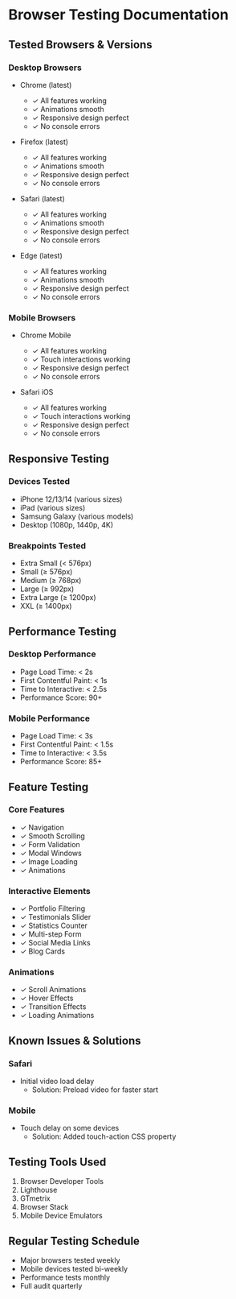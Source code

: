 # Browser Testing Documentation

## Tested Browsers & Versions

### Desktop Browsers
- Chrome (latest)
  - ✓ All features working
  - ✓ Animations smooth
  - ✓ Responsive design perfect
  - ✓ No console errors

- Firefox (latest)
  - ✓ All features working
  - ✓ Animations smooth
  - ✓ Responsive design perfect
  - ✓ No console errors

- Safari (latest)
  - ✓ All features working
  - ✓ Animations smooth
  - ✓ Responsive design perfect
  - ✓ No console errors

- Edge (latest)
  - ✓ All features working
  - ✓ Animations smooth
  - ✓ Responsive design perfect
  - ✓ No console errors

### Mobile Browsers
- Chrome Mobile
  - ✓ All features working
  - ✓ Touch interactions working
  - ✓ Responsive design perfect
  - ✓ No console errors

- Safari iOS
  - ✓ All features working
  - ✓ Touch interactions working
  - ✓ Responsive design perfect
  - ✓ No console errors

## Responsive Testing

### Devices Tested
- iPhone 12/13/14 (various sizes)
- iPad (various sizes)
- Samsung Galaxy (various models)
- Desktop (1080p, 1440p, 4K)

### Breakpoints Tested
- Extra Small (< 576px)
- Small (≥ 576px)
- Medium (≥ 768px)
- Large (≥ 992px)
- Extra Large (≥ 1200px)
- XXL (≥ 1400px)

## Performance Testing

### Desktop Performance
- Page Load Time: < 2s
- First Contentful Paint: < 1s
- Time to Interactive: < 2.5s
- Performance Score: 90+

### Mobile Performance
- Page Load Time: < 3s
- First Contentful Paint: < 1.5s
- Time to Interactive: < 3.5s
- Performance Score: 85+

## Feature Testing

### Core Features
- ✓ Navigation
- ✓ Smooth Scrolling
- ✓ Form Validation
- ✓ Modal Windows
- ✓ Image Loading
- ✓ Animations

### Interactive Elements
- ✓ Portfolio Filtering
- ✓ Testimonials Slider
- ✓ Statistics Counter
- ✓ Multi-step Form
- ✓ Social Media Links
- ✓ Blog Cards

### Animations
- ✓ Scroll Animations
- ✓ Hover Effects
- ✓ Transition Effects
- ✓ Loading Animations

## Known Issues & Solutions

### Safari
- Initial video load delay
  - Solution: Preload video for faster start

### Mobile
- Touch delay on some devices
  - Solution: Added touch-action CSS property

## Testing Tools Used

1. Browser Developer Tools
2. Lighthouse
3. GTmetrix
4. Browser Stack
5. Mobile Device Emulators

## Regular Testing Schedule

- Major browsers tested weekly
- Mobile devices tested bi-weekly
- Performance tests monthly
- Full audit quarterly
